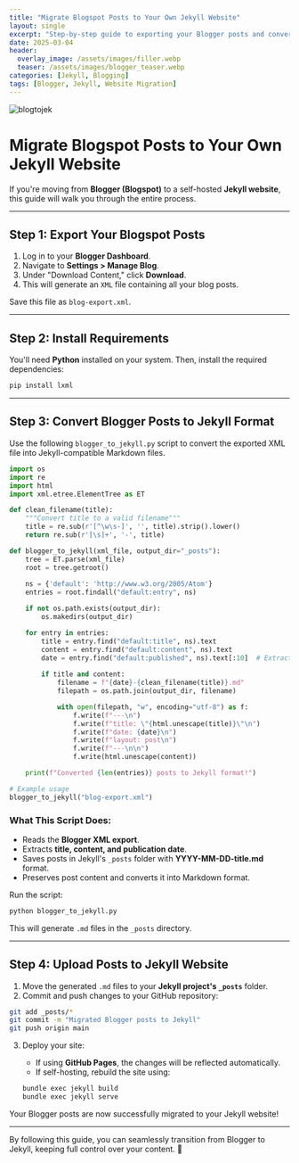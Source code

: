```yaml
---
title: "Migrate Blogspot Posts to Your Own Jekyll Website"
layout: single
excerpt: "Step-by-step guide to exporting your Blogger posts and converting them to Jekyll format."
date: 2025-03-04
header:
  overlay_image: /assets/images/filler.webp
  teaser: /assets/images/blogger_teaser.webp
categories: [Jekyll, Blogging]
tags: [Blogger, Jekyll, Website Migration]
---
```



![blogtojek](https://raw.githubusercontent.com/mattlifetech/mattlifetech.github.io/main/assets/images/blogger_teaser.webp)

# Migrate Blogspot Posts to Your Own Jekyll Website

If you're moving from **Blogger (Blogspot)** to a self-hosted **Jekyll website**, this guide will walk you through the entire process.

---

## Step 1: Export Your Blogspot Posts

1. Log in to your **Blogger Dashboard**.
2. Navigate to **Settings > Manage Blog**.
3. Under "Download Content," click **Download**.
4. This will generate an `XML` file containing all your blog posts.

Save this file as `blog-export.xml`.

---

## Step 2: Install Requirements

You'll need **Python** installed on your system. Then, install the required dependencies:

```sh
pip install lxml
```

---

## Step 3: Convert Blogger Posts to Jekyll Format

Use the following `blogger_to_jekyll.py` script to convert the exported XML file into Jekyll-compatible Markdown files.

```python
import os
import re
import html
import xml.etree.ElementTree as ET

def clean_filename(title):
    """Convert title to a valid filename"""
    title = re.sub(r'[^\w\s-]', '', title).strip().lower()
    return re.sub(r'[\s]+', '-', title)

def blogger_to_jekyll(xml_file, output_dir="_posts"):
    tree = ET.parse(xml_file)
    root = tree.getroot()
    
    ns = {'default': 'http://www.w3.org/2005/Atom'}
    entries = root.findall("default:entry", ns)

    if not os.path.exists(output_dir):
        os.makedirs(output_dir)

    for entry in entries:
        title = entry.find("default:title", ns).text
        content = entry.find("default:content", ns).text
        date = entry.find("default:published", ns).text[:10]  # Extract YYYY-MM-DD
        
        if title and content:
            filename = f"{date}-{clean_filename(title)}.md"
            filepath = os.path.join(output_dir, filename)

            with open(filepath, "w", encoding="utf-8") as f:
                f.write(f"---\n")
                f.write(f"title: \"{html.unescape(title)}\"\n")
                f.write(f"date: {date}\n")
                f.write(f"layout: post\n")
                f.write(f"---\n\n")
                f.write(html.unescape(content))

    print(f"Converted {len(entries)} posts to Jekyll format!")

# Example usage
blogger_to_jekyll("blog-export.xml")
```

### What This Script Does:
- Reads the **Blogger XML export**.
- Extracts **title, content, and publication date**.
- Saves posts in Jekyll's `_posts` folder with **YYYY-MM-DD-title.md** format.
- Preserves post content and converts it into Markdown format.

Run the script:
```sh
python blogger_to_jekyll.py
```

This will generate `.md` files in the `_posts` directory.

---

## Step 4: Upload Posts to Jekyll Website

1. Move the generated `.md` files to your **Jekyll project's `_posts`** folder.
2. Commit and push changes to your GitHub repository:

```sh
git add _posts/*
git commit -m "Migrated Blogger posts to Jekyll"
git push origin main
```

3. Deploy your site:
   - If using **GitHub Pages**, the changes will be reflected automatically.
   - If self-hosting, rebuild the site using:

   ```sh
   bundle exec jekyll build
   bundle exec jekyll serve
   ```

Your Blogger posts are now successfully migrated to your Jekyll website!

---

By following this guide, you can seamlessly transition from Blogger to Jekyll, keeping full control over your content. 🚀
